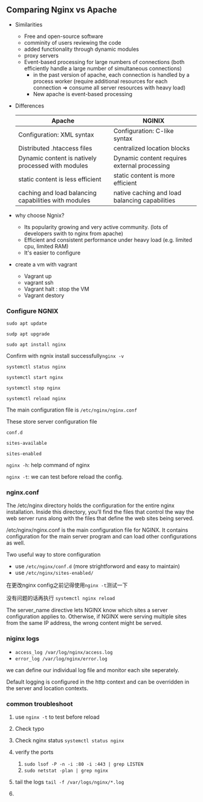 ## Comparing Nginx vs Apache

- Similarities

  - Free and open-source software
  - comminity of users reviewing the code
  - added functionality through dynamic modules
  - proxy servers
  - Event-based processing for large numbers of connections (both efficiently handle a large number of simultaneous connections)
    - in the past version of apache, each connection is handled by a process worker (require additional resources for each connection => consume all server resources with heavy load)
    - New apache is event-based processing

- Differences

  | Apache                                               | NGINIX                                         |
  | ---------------------------------------------------- | ---------------------------------------------- |
  | Configuration: XML syntax                            | Configuration: C-like syntax                   |
  | Distributed .htaccess files                          | centralized location blocks                    |
  | Dynamic content is natively processed with modules   | Dynamic content requires external processing   |
  | static content is less efficient                     | static content is more efficient               |
  | caching and load balancing capabilities with modules | native caching and load balancing capabilities |

  

- why choose Ngnix?

  - Its popularity growing and very active community. (lots of developers swith to nginx from apache)
  - Efficient and consistent performance under heavy load (e.g. limited cpu, limited RAM)
  - It's easier to configure

  

- create a vm with vagrant

  - Vagrant up
  - vagrant ssh
  - Vagrant halt : stop the VM
  - Vagrant destory



### Configure NGNIX

`sudo apt update`

`sudp apt upgrade`

`sudo apt install nginx`

Confirm with ngnix install successfully`nginx -v`

`systemctl status nginx`

`systemctl start nginx`

`systemctl stop nginx`

`systemctl reload nginx`



The main configuration file is `/etc/nginx/nginx.conf`

These store server configuration file

`conf.d`

`sites-available`

`sites-enabled`



`nginx -h`: help command of nginx

`nginx -t`: we can test before reload the config.  



### nginx.conf

The /etc/nginx directory holds the configuration for the entire nginx installation. Inside this directory, you’ll find the files that control the way the web server runs along with the files that define the web sites being served.

/etc/nginx/nginx.conf is the main configuration file for NGINX. It contains configuration for the main server program and can load other configurations as well.



Two useful way to store configuration

- use `/etc/nginx/conf.d` (more strightforword and easy to maintain)
- use `/etc/nginx/sites-enabled/`

在更改nginx config之前记得使用`nginx -t`测试一下

没有问题的话再执行 `systemctl nginx reload`



The server_name directive lets NGINX know which sites a server configuration applies to. Otherwise, if NGINX were serving multiple sites from the same IP address, the wrong content might be served.

### niginx logs

- `access_log /var/log/nginx/access.log`
- `error_log /var/log/nginx/error.log`

we can define our individual log file and monitor each site seperately.

Default logging is configured in the http context and can be overridden in the server and location contexts.

### common troubleshoot

1. use `nginx -t` to test before reload
2. Check typo
3. Check nginx status `systemctl status nginx`
4. verify the ports
   1. `sudo lsof -P -n -i :80 -i :443 | grep LISTEN `
   2. `sudo netstat -plan | grep nginx`

5. tail the logs `tail -f /var/logs/nginx/*.log`
6. 